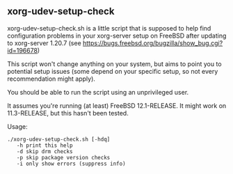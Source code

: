 xorg-udev-setup-check
---------------------

xorg-udev-setup-check.sh is a little script that is supposed to help
find configuration problems in your xorg-server setup on
FreeBSD after updating to xorg-server 1.20.7
(see https://bugs.freebsd.org/bugzilla/show_bug.cgi?id=196678)

This script won't change anything on your system, but aims
to point you to potential setup issues (some depend
on your specific setup, so not every recommendation might
apply).

You should be able to run the script using an unprivileged
user.

It assumes you're running (at least) FreeBSD 12.1-RELEASE.
It might work on 11.3-RELEASE, but this hasn't been tested.

Usage:

    ./xorg-udev-setup-check.sh [-hdq]
       -h print this help
       -d skip drm checks
       -p skip package version checks
       -i only show errors (suppress info)
